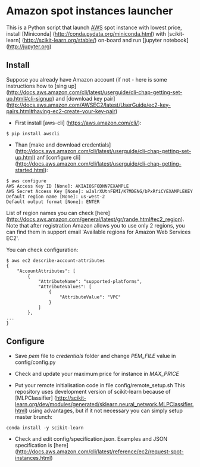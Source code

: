 # Amazon spot instances launcher

This is a Python script that launch [AWS](http://aws.amazon.com) spot instance with lowest price, install [Miniconda] (http://conda.pydata.org/miniconda.html) with [scikit-learn] (http://scikit-learn.org/stable/) on-board and run [jupyter notebook] (http://jupyter.org)

## Install

Suppose you already have Amazon account (if not - here is some instructions how to [sing up] (http://docs.aws.amazon.com/cli/latest/userguide/cli-chap-getting-set-up.html#cli-signup) and [download key pair] (http://docs.aws.amazon.com/AWSEC2/latest/UserGuide/ec2-key-pairs.html#having-ec2-create-your-key-pair)

 - First install [aws-cli] (https://aws.amazon.com/cli/):
```
$ pip install awscli
```

 - Than [make and download credentials] (http://docs.aws.amazon.com/cli/latest/userguide/cli-chap-getting-set-up.html) anf [configure cli] (http://docs.aws.amazon.com/cli/latest/userguide/cli-chap-getting-started.html):

```
$ aws configure
AWS Access Key ID [None]: AKIAIOSFODNN7EXAMPLE
AWS Secret Access Key [None]: wJalrXUtnFEMI/K7MDENG/bPxRfiCYEXAMPLEKEY
Default region name [None]: us-west-2
Default output format [None]: ENTER
```

List of region names you can check [here] (http://docs.aws.amazon.com/general/latest/gr/rande.html#ec2_region). Note that after registration Amazon allows you to use only 2 regions, you can find them in support email 'Available regions for Amazon Web Services EC2'.

You can check configuration:
```
$ aws ec2 describe-account-attributes
{
    "AccountAttributes": [
        {
            "AttributeName": "supported-platforms",
            "AttributeValues": [
                {
                    "AttributeValue": "VPC"
                }
            ]
        },
...
}
```

## Configure

 - Save *pem* file to *credentials* folder and change *PEM_FILE* value in config/config.py

 - Check and update your maximum price for instance in *MAX_PRICE*

 - Put your remote initialisation code in file config/remote_setup.sh
This repository uses development version of scikit-learn because of [MLPClassifier] (http://scikit-learn.org/dev/modules/generated/sklearn.neural_network.MLPClassifier.html) using advantages, but if it not necessary you can simply setup master brunch:
```
conda install -y scikit-learn
```

 - Check and edit config/specification.json. Examples and JSON specification is [here] (http://docs.aws.amazon.com/cli/latest/reference/ec2/request-spot-instances.html)
